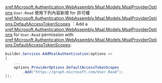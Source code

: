 <span data-ttu-id="99b81-101"><xref:Microsoft.Authentication.WebAssembly.Msal.Models.MsalProviderOptions> `User.Read` 使用下列內容新增 for 許可權 <xref:Microsoft.Authentication.WebAssembly.Msal.Models.MsalProviderOptions.DefaultAccessTokenScopes> ：</span><span class="sxs-lookup"><span data-stu-id="99b81-101">Add a <xref:Microsoft.Authentication.WebAssembly.Msal.Models.MsalProviderOptions> for `User.Read` permission with <xref:Microsoft.Authentication.WebAssembly.Msal.Models.MsalProviderOptions.DefaultAccessTokenScopes>:</span></span>

```csharp
builder.Services.AddMsalAuthentication(options =>
{
    ...
    options.ProviderOptions.DefaultAccessTokenScopes
        .Add("https://graph.microsoft.com/User.Read");
});
```
